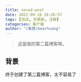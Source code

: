 ```yaml
---
title: secod-post
date: 2022-09-18 18:26:57
tags: [测试, 热更新, 注解]
categories: 客户端
author: "(黄蓓)bearhuang"
---
```


> 这是我的第二篇博客呀。

## 背景
终于创建了第二篇博客，太不容易了